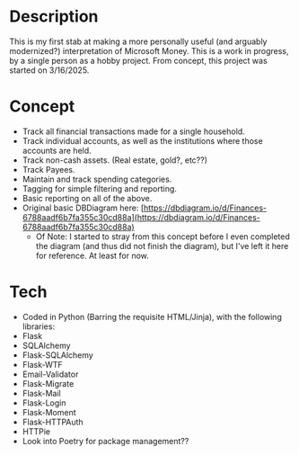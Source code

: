 # Description
This is my first stab at making a more personally useful (and arguably modernized?) interpretation of Microsoft Money.
This is a work in progress, by a single person as a hobby project.
From concept, this project was started on 3/16/2025.

# Concept
 - Track all financial transactions made for a single household.
 - Track individual accounts, as well as the institutions where those accounts are held.
 - Track non-cash assets. (Real estate, gold?, etc??)
 - Track Payees.
 - Maintain and track spending categories.
 - Tagging for simple filtering and reporting.
 - Basic reporting on all of the above.
 - Original basic DBDiagram here: [https://dbdiagram.io/d/Finances-6788aadf6b7fa355c30cd88a](https://dbdiagram.io/d/Finances-6788aadf6b7fa355c30cd88a)
   - Of Note: I started to stray from this concept before I even completed the diagram (and thus did not finish the diagram), but I've left it here for reference. At least for now.

# Tech
- Coded in Python (Barring the requisite HTML/Jinja), with the following libraries:
 - Flask
 - SQLAlchemy
 - Flask-SQLAlchemy
 - Flask-WTF
 - Email-Validator
 - Flask-Migrate
 - Flask-Mail
 - Flask-Login
 - Flask-Moment
 - Flask-HTTPAuth
 - HTTPie
 - Look into Poetry for package management??
